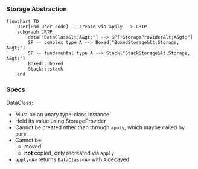 ### Storage Abstraction

```mermaid
flowchart TD
    User[End user code] -- create via apply --> CRTP
    subgraph CRTP
        data["DataClass&lt;A&gt;"] --> SP["StorageProvider&lt;A&gt;"]
        SP -- complex type A --> Boxed["BoxedStorage&lt;Storage, A&gt;"]
        SP -- fundamental type A --> Stack["StackStorage&lt;Storage, A&gt;"]
        Boxed:::boxed
        Stack:::stack
    end
```

### Specs

DataClass:

* Must be an unary type-class instance
* Hold its value using StorageProvider
* Cannot be created other than through `apply`, which maybe called by `pure`
* Cannot be:
    * moved
    * **not** copied, only recreated via `apply`
* `apply<A>` returns `DataClass<A>` with `A` decayed.
